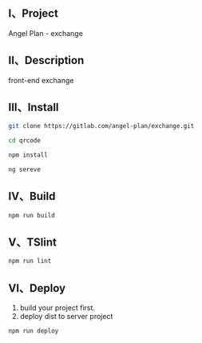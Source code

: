 ## I、Project
Angel Plan - exchange

## II、Description
front-end exchange

## III、Install

```bash
git clone https://gitlab.com/angel-plan/exchange.git
```

```bash
cd qrcode
```

```bash
npm install
```

```bash
ng sereve
```

## IV、Build

```bash
npm run build
```

## V、TSlint

```bash
npm run lint
```

## VI、Deploy

1. build your project first.
2. deploy dist to server project  

```bash
npm run deploy
```
